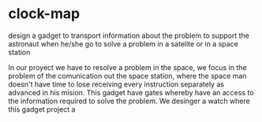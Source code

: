 # clock-map
design a gadget to transport information about the problem to support the astronaut when he/she go to solve a problem in a satelite or in a space station 

In our proyect we have to resolve a problem in the space, we focus in the problem of the comunication out the space station, where the space man doesn't have time to lose receiving every instruction separately as advanced in his mision. This gadget have gates whereby have an access to the information required to solve the problem. 
We desinger a watch where this gadget project a 
